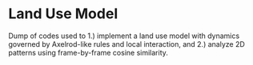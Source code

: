 Land Use Model
==============

Dump of codes used to 1.) implement a land use model with dynamics governed by Axelrod-like rules and local interaction,  and 2.) analyze 2D patterns using frame-by-frame cosine similarity.
